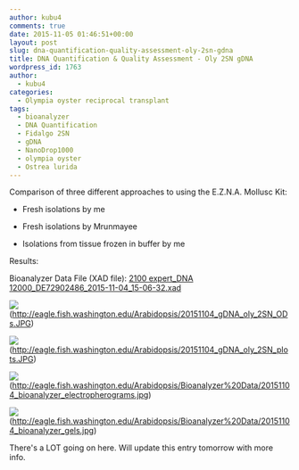 ```yaml
---
author: kubu4
comments: true
date: 2015-11-05 01:46:51+00:00
layout: post
slug: dna-quantification-quality-assessment-oly-2sn-gdna
title: DNA Quantification & Quality Assessment - Oly 2SN gDNA
wordpress_id: 1763
author:
  - kubu4
categories:
  - Olympia oyster reciprocal transplant
tags:
  - bioanalyzer
  - DNA Quantification
  - Fidalgo 2SN
  - gDNA
  - NanoDrop1000
  - olympia oyster
  - Ostrea lurida
---
```


Comparison of three different approaches to using the E.Z.N.A. Mollusc Kit:




    
  * Fresh isolations by me

    
  * Fresh isolations by Mrunmayee

    
  * Isolations from tissue frozen in buffer by me



Results:

Bioanalyzer Data File (XAD file): [2100 expert_DNA 12000_DE72902486_2015-11-04_15-06-32.xad](https://eagle.fish.washington.edu/Arabidopsis/Bioanalyzer%20Data/2100%20expert_DNA%2012000_DE72902486_2015-11-04_15-06-32.xad)

![](https://eagle.fish.washington.edu/Arabidopsis/20151104_gDNA_oly_2SN_ODs.JPG)(http://eagle.fish.washington.edu/Arabidopsis/20151104_gDNA_oly_2SN_ODs.JPG)

![](https://eagle.fish.washington.edu/Arabidopsis/20151104_gDNA_oly_2SN_plots.JPG)(http://eagle.fish.washington.edu/Arabidopsis/20151104_gDNA_oly_2SN_plots.JPG)

![](https://eagle.fish.washington.edu/Arabidopsis/Bioanalyzer%20Data/20151104_bioanalyzer_electropherograms.jpg)(http://eagle.fish.washington.edu/Arabidopsis/Bioanalyzer%20Data/20151104_bioanalyzer_electropherograms.jpg)

![](https://eagle.fish.washington.edu/Arabidopsis/Bioanalyzer%20Data/20151104_bioanalyzer_gels.jpg)(http://eagle.fish.washington.edu/Arabidopsis/Bioanalyzer%20Data/20151104_bioanalyzer_gels.jpg)

There's a LOT going on here. Will update this entry tomorrow with more info.
